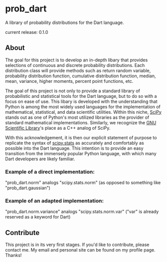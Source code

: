 # prob_dart
A library of probability distributions for the Dart language.

current release: 0.1.0

## About
The goal for this project is to develop an in-depth libary that provides selections of continuous and discrete probability distributions. Each distribution class will provide methods such as return random variable, probability distribution function, cumulative distribution function, median, mean, variance, higher moments, percent point functions, etc.

The goal of this project is not only to provide a standard library of probabilistic and statistical tools for the Dart language, but to do so with a focus on ease of use. This libary is developed with the understanding that Python is among the most widely used languages for the implementation of mathematical, statistical, and data scientific utilities. Within this niche, [SciPy](https://scipy.org) stands out as one of Python's most utilized libraries as the provider of standard mathematical implementations. Similarly, we recognize the [GNU Scientific Library](https://www.gnu.org/software/gsl/)'s place as a C++ analog of SciPy.

With this acknowledgement, it is then our explicit statement of purpose to replicate the syntax of [scipy.stats](https://docs.scipy.org/doc/scipy/reference/stats.html) as accurately and comfortably as possible into the Dart language. This intention is to provide an easy transition from the immensely popular Python language, with which many Dart developers are likely familiar.

### Example of a direct implementation:
"prob_dart.norm" analogs "scipy.stats.norm" (as opposed to something like "prob_dart.gaussian")

### Example of an adapted implementation:
"prob_dart.norm.variance" analogs "scipy.stats.norm.var" ("var" is already reserved as a keyword for Dart)

## Contribute
This project is in its very first stages. If you'd like to contribute, please contact me. My email and personal site can be found on my profile page. Thanks!
